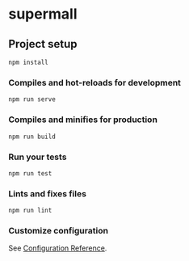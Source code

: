 # supermall

## Project setup
```
npm install
```

### Compiles and hot-reloads for development
```
npm run serve
```

### Compiles and minifies for production
```
npm run build
```

### Run your tests
```
npm run test
```

### Lints and fixes files
```
npm run lint
```

### Customize configuration
See [Configuration Reference](https://cli.vuejs.org/config/).


<!-- 新项目 -->

<!-- 1.划分目录结构 -->


<!-- 2.引入两个CSS文件 -->


<!-- 3.vue.config.js和editorconfig -->


<!-- 4.tabbar引入和项目模块划分 路由映射 -->


<!-- 5.首页导航栏的封装和使用 -->


<!-- 5.请求首页的多个数据 -->


<!-- 6.轮播图的展示 -->

<!-- 7. -->